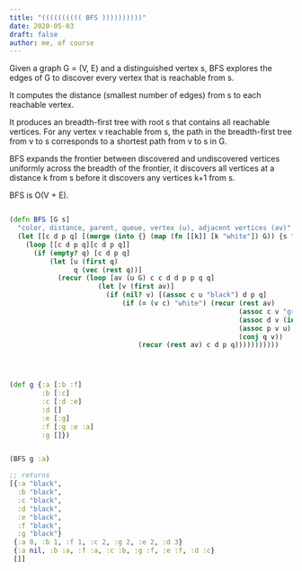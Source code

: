 ```yaml
---
title: "(((((((((( BFS ))))))))))"
date: 2020-05-03
draft: false
author: me, of course
---
```


Given a graph G = (V, E) and a distinguished vertex s, BFS explores the edges of
G to discover every vertex that is reachable from s.

It computes the distance (smallest number of edges) from s to each reachable
vertex.

It produces an breadth-first tree with root s that contains all reachable
vertices. For any vertex v reachable from s, the path in the breadth-first
tree from v to s corresponds to a shortest path from v to s in G.

BFS expands the frontier between discovered and undiscovered vertices
uniformly across the breadth of the frontier, it discovers all vertices at a
distance k from s before it discovers any vertices k+1 from s.

BFS is O(V + E).


```clj

(defn BFS [G s]
  "color, distance, parent, queue, vertex (u), adjacent vertices (av)"
  (let [[c d p q] [(merge (into {} (map (fn [[k]] [k "white"]) G)) {s "gray"}) {s 0} {s nil} [s]]]
    (loop [[c d p q][c d p q]]
      (if (empty? q) [c d p q]
          (let [u (first q)
                q (vec (rest q))]
            (recur (loop [av (u G) c c d d p p q q]
                      (let [v (first av)]
                        (if (nil? v) [(assoc c u "black") d p q]
                            (if (= (v c) "white") (recur (rest av)
                                                         (assoc c v "gray")
                                                         (assoc d v (inc (u d)))
                                                         (assoc p v u)
                                                         (conj q v))
                                (recur (rest av) c d p q)))))))))))




(def g {:a [:b :f]
        :b [:c]
        :c [:d :e]
        :d []
        :e [:g]
        :f [:g :e :a]
        :g []})


(BFS g :a)

;; returns
[{:a "black",
  :b "black",
  :c "black",
  :d "black",
  :e "black",
  :f "black",
  :g "black"}
 {:a 0, :b 1, :f 1, :c 2, :g 2, :e 2, :d 3}
 {:a nil, :b :a, :f :a, :c :b, :g :f, :e :f, :d :c}
 []]


```
